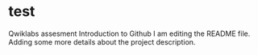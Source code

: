 # test
Qwiklabs assesment Introduction to Github
I am editing the README file. Adding some more details about the project description.


